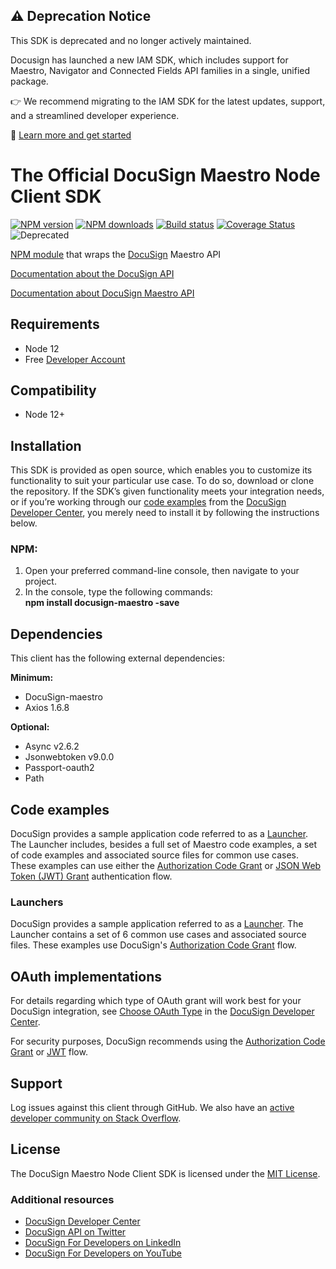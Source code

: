 
## ⚠️ Deprecation Notice
This SDK is deprecated and no longer actively maintained.

Docusign has launched a new IAM SDK, which includes support for Maestro, Navigator and Connected Fields API families in a single, unified package.

👉 We recommend migrating to the IAM SDK for the latest updates, support, and a streamlined developer experience.

🔗 [Learn more and get started](https://developers.docusign.com/docs/sdks/) 

# The Official DocuSign Maestro Node Client SDK

[![NPM version][npm-image]][npm-url]
[![NPM downloads][downloads-image]][downloads-url]
[![Build status][travis-image]][travis-url]
[![Coverage Status][coveralls-image]][coveralls-url]
![Deprecated](https://img.shields.io/badge/status-deprecated-red.svg)

[NPM module](https://www.npmjs.com/package/docusign-maestro) that wraps the <a href="https://www.docusign.com">DocuSign</a> Maestro API

[Documentation about the DocuSign API](https://developers.docusign.com/)

<!-- Here needs to tag Maestro API docs -->
<!-- Could be this or below mwntioned
https://developers.docusign.com/docs/monitor-api -->
[Documentation about DocuSign Maestro API](http://docusign.github.io/docusign-maestro-node-client)
<!---
[Changelog](./CHANGELOG.md)
commented out
-->

## Requirements
*   Node 12
*   Free [Developer Account](https://go.docusign.com/sandbox/productshot/?elqCampaignId=16531)

## Compatibility
*   Node 12+

## Installation
This SDK is provided as open source, which enables you to customize its functionality to suit your particular use case. To do so, download or clone the repository. If the SDK’s given functionality meets your integration needs, or if you’re working through our [code examples](https://developers.docusign.com/docs/maestro-api/how-to/) from the [DocuSign Developer Center](https://developers.docusign.com/), you merely need to install it by following the instructions below.

### NPM:
1. Open your preferred command-line console, then navigate to your project.
2. In the console, type the following commands: \
**npm install docusign-maestro -save**

## Dependencies
This client has the following external dependencies:

**Minimum:**
*   DocuSign-maestro
*   Axios 1.6.8

**Optional:**
*   Async v2.6.2
*   Jsonwebtoken v9.0.0
*   Passport-oauth2
*   Path

## Code examples
DocuSign provides a sample application code referred to as a [Launcher](https://github.com/docusign/code-examples-node). The Launcher includes, besides a full set of Maestro code examples, a set of code examples and associated source files for common use cases. These examples can use either the [Authorization Code Grant](https://developers.docusign.com/platform/auth/authcode/) or [JSON Web Token (JWT) Grant](https://developers.docusign.com/platform/auth/jwt/) authentication flow.

### Launchers
DocuSign provides a sample application referred to as a [Launcher](https://github.com/docusign/code-examples-node/). The Launcher contains a set of 6 common use cases and associated source files. These examples use DocuSign&#39;s [Authorization Code Grant](https://developers.docusign.com/platform/auth/authcode/authcode-get-token/) flow.

## OAuth implementations
For details regarding which type of OAuth grant will work best for your DocuSign integration, see [Choose OAuth Type](https://developers.docusign.com/platform/auth/choose/) in the [DocuSign Developer Center](https://developers.docusign.com/).

For security purposes, DocuSign recommends using the [Authorization Code Grant](https://developers.docusign.com/platform/auth/authcode/authcode-get-token/) or [JWT](https://developers.docusign.com/platform/auth/jwt/) flow.

## Support
Log issues against this client through GitHub. We also have an [active developer community on Stack Overflow](http://stackoverflow.com/questions/tagged/docusignapi).

## License
The DocuSign Maestro Node Client SDK is licensed under the [MIT License](https://github.com/docusign/docusign-node-client/blob/master/LICENSE).

### Additional resources
*   [DocuSign Developer Center](https://developers.docusign.com/)
*   [DocuSign API on Twitter](https://twitter.com/docusignapi)
*   [DocuSign For Developers on LinkedIn](https://www.linkedin.com/showcase/docusign-for-developers/)
*   [DocuSign For Developers on YouTube](https://www.youtube.com/channel/UCJSJ2kMs_qeQotmw4-lX2NQ)

[npm-image]: https://img.shields.io/npm/v/docusign-maestro.svg?style=flat
[npm-url]: https://npmjs.org/package/docusign-maestro
[downloads-image]: https://img.shields.io/npm/dm/docusign-maestro.svg?style=flat
[downloads-url]: https://npmjs.org/package/docusign-maestro
[travis-image]: https://travis-ci.com/docusign/docusign-maestro-node-client.svg?branch=master
[travis-url]: https://travis-ci.com/docusign/docusign-maestro-node-client
[coveralls-image]: https://coveralls.io/repos/github/docusign/DocuSign-Node-Client/badge.svg?branch=master
[coveralls-url]: https://coveralls.io/github/docusign/DocuSign-Node-Client?branch=master
